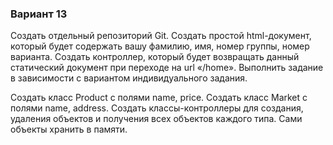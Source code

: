 ### Вариант 13
Создать отдельный репозиторий Git. Создать простой html-документ,
который будет содержать вашу фамилию, имя, номер группы, номер варианта.
Создать контроллер, который будет возвращать данный статический
документ при переходе на url «/home». Выполнить задание в зависимости с
вариантом индивидуального задания.

Создать класс Product с полями name, price. Создать класс Market с
полями name, address. Создать классы-контроллеры для создания, удаления
объектов и получения всех объектов каждого типа. Сами объекты хранить в
памяти.
